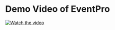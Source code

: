 # Demo Video of EventPro

[![Watch the video](https://img.youtube.com/vi/m2PPeahVJCQ/2.jpg)](https://www.youtube.com/watch?v=m2PPeahVJCQ)
